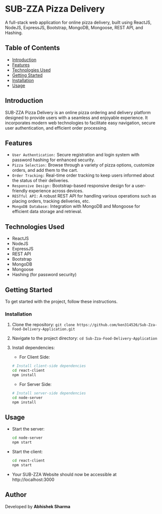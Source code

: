# SUB-ZZA Pizza Delivery

A full-stack web application for online pizza delivery, built using ReactJS, NodeJS, ExpressJS, Bootstrap, MongoDB, Mongoose, REST API, and Hashing.

## Table of Contents

- [Introduction](#introduction)
- [Features](#features)
- [Technologies Used](#technologies-used)
- [Getting Started](#getting-started)
- [Installation](#installation)
- [Usage](#usage)

## Introduction

SUB-ZZA Pizza Delivery is an online pizza ordering and delivery platform designed to provide users with a seamless and enjoyable experience. It incorporates modern web technologies to facilitate easy navigation, secure user authentication, and efficient order processing.

## Features

- `User Authentication:` Secure registration and login system with password hashing for enhanced security.
- `Pizza Selection:` Browse through a variety of pizza options, customize orders, and add them to the cart.
- `Order Tracking:` Real-time order tracking to keep users informed about the status of their deliveries.
- `Responsive Design:` Bootstrap-based responsive design for a user-friendly experience across devices.
- `RESTful API:` A robust REST API for handling various operations such as placing orders, tracking deliveries, etc.
- `MongoDB Database:` Integration with MongoDB and Mongoose for efficient data storage and retrieval.

## Technologies Used

- ReactJS
- NodeJS
- ExpressJS
- REST API
- Bootstrap
- MongoDB
- Mongoose
- Hashing (for password security)

## Getting Started

To get started with the project, follow these instructions.

### Installation

1. Clone the repository: `git clone https://github.com/ken314526/Sub-Zza-Food-Delivery-Application.git`
2. Navigate to the project directory: `cd Sub-Zza-Food-Delivery-Application`
3. Install dependencies:

   - For Client Side:

   ```bash
   # Install client-side dependencies
   cd react-client
   npm install
   ```

   - For Server Side:

   ```bash
   # Install server-side dependencies
   cd node-server
   npm install
   ```

## Usage

- Start the server:

  ```bash
  cd node-server
  npm start
  ```

- Start the client:

  ```bash
  cd react-client
  npm start
  ```

- Your SUB-ZZA Website should now be accessible at http://localhost:3000

## Author

Developed by **Abhishek Sharma**
